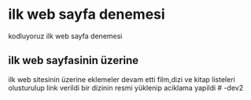 # ilk web sayfa denemesi
kodluyoruz ilk web sayfa denemesi
## ilk web sayfasinin üzerine
ilk web sitesinin üzerine eklemeler devam etti
film,dizi ve kitap listeleri olusturulup link verildi
bir dizinin resmi yüklenip aciklama yapildi
#   - d e v 2  
 